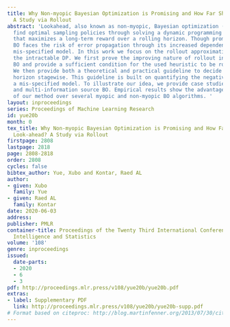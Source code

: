 ```yaml
---
title: Why Non-myopic Bayesian Optimization is Promising and How Far Should We Look-ahead?
  A Study via Rollout
abstract: 'Lookahead, also known as non-myopic, Bayesian optimization (BO) aims to
  find optimal sampling policies through solving a dynamic programming (DP) formulation
  that maximizes a long-term reward over a rolling horizon. Though promising, lookahead
  BO faces the risk of error propagation through its increased dependence on a possibly
  mis-specified model. In this work we focus on the rollout approximation for solving
  the intractable DP. We first prove the improving nature of rollout in tackling lookahead
  BO and provide a sufficient condition for the used heuristic to be rollout improving.
  We then provide both a theoretical and practical guideline to decide on the rolling
  horizon stagewise. This guideline is built on quantifying the negative effect of
  a mis-specified model. To illustrate our idea, we provide case studies on both single
  and multi-information source BO. Empirical results show the advantageous properties
  of our method over several myopic and non-myopic BO algorithms. '
layout: inproceedings
series: Proceedings of Machine Learning Research
id: yue20b
month: 0
tex_title: Why Non-myopic Bayesian Optimization is Promising and How Far Should We
  Look-ahead? A Study via Rollout
firstpage: 2808
lastpage: 2818
page: 2808-2818
order: 2808
cycles: false
bibtex_author: Yue, Xubo and Kontar, Raed AL
author:
- given: Xubo
  family: Yue
- given: Raed AL
  family: Kontar
date: 2020-06-03
address: 
publisher: PMLR
container-title: Proceedings of the Twenty Third International Conference on Artificial
  Intelligence and Statistics
volume: '108'
genre: inproceedings
issued:
  date-parts:
  - 2020
  - 6
  - 3
pdf: http://proceedings.mlr.press/v108/yue20b/yue20b.pdf
extras:
- label: Supplementary PDF
  link: http://proceedings.mlr.press/v108/yue20b/yue20b-supp.pdf
# Format based on citeproc: http://blog.martinfenner.org/2013/07/30/citeproc-yaml-for-bibliographies/
---
```

